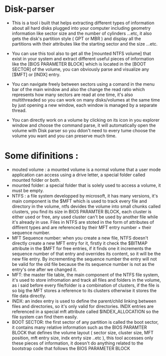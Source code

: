 # Disk-parser
- This is a tool i built that helps extracting different types of information about all hard disks plugged into your computer including geometry information like sector size and the number of cylinders ...etc, it also gets the disk's partition style ( GPT or MBR ) and display all the partitions with their attributes like the starting sector and the size ...etc. 

- You can use this tool also to get all the [mounted NTFS volume] that exist in your system and extract different useful pieces of information like the [BIOS PARAMETER BLOCK] which is located in the [BOOT SECTOR] of the volume, you can obviously parse and visualize any [$MFT] or [INDX] entry.

- You can navigate freely between sectors using a comand in the menu bar of the main window and also the change the read ratio which represents how many sectors are read at one time, it's also multithreaded so you can work on many disks/volumes at the same time by just opening a new window, each window is managed by a separate thread.

- You can directly work on a volume by clicking on its icon in you explorer window and choose the command parse, it will automatically open the volume with Disk parser so you ddon't need to every tume choose the volume you want and you can preserve much time.

# Some difinitions :
- mouted volume : a mounted volume is a normal volume that a user mode application can access using a drive letter, a special folder called mounted folder or both.
- mounted folder: a special folder that is solely used to access a volume, it must be empty.
- NTFS : a file system developped by microsoft, it has many versions, it's main component is the $MFT which is used to track every file and directory in the volume, ntfs devides the volume into small chunks called clusters, you find its size in BIOS PARAMTER BLOCK, each cluster is either used or free, any used cluster can't be used by another file while it's already in use. Files in NTFS are stoted in the form of attributes of diffirent types and are referenced by their MFT entry number + their sequence number.
- MFT Sequence number: when you create a new file, NTFS doesn't directly create a new MFT entry for it, firstly it check the $BITMAP attribute in the $MFT for free entries, if it finds one it increments the sequence number of that entry and overrides its content, so it will be the new file entry. By incrementing the sequence number the entry will not be valid for the old file because the its sequence number is not as the entry's one after we changed it.
- MFT: the master file table, the main component of the NTFS file system, it's used to store infromation and track all files and folders in the volume, as i said before every file/folder is a combination of clusters, if the file is so big the MFT stores a reference to its clusters otherwise it stores the file data directly.
- INDX: an index entry is used to define the parent/child linking between files and directories, so it's only valid for directories. INDX entries are referenced in a special mft attribute called $INDEX_ALLOCATION so the file system can find them easily.
- BOOT SECTOR: the first sector of any partition is called the boot sector, it contains many relative information such as the BIOS PARAMTER BLOCK that defines the volume layout ( sector size, cluster size, MFT position, mft entry size, indx enrty size ..etc ), this tool accesses only these pieces of information, it doesn't do anything related to the bootstrap code that follows the BIOS PARAMETER BLOCK
